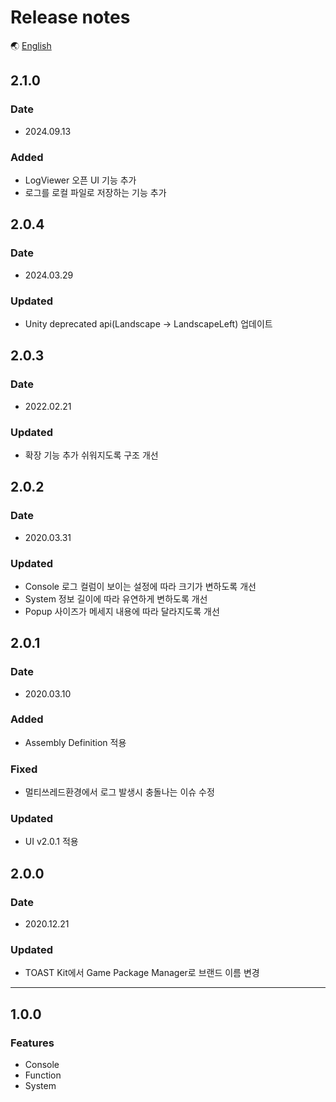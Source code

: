 # Release notes

🌏 [English](ReleaseNotes.en.md)

## 2.1.0

### Date

* 2024.09.13

### Added
* LogViewer 오픈 UI 기능 추가
* 로그를 로컬 파일로 저장하는 기능 추가

## 2.0.4

### Date

* 2024.03.29

### Updated
* Unity deprecated api(Landscape -> LandscapeLeft) 업데이트

## 2.0.3

### Date

* 2022.02.21

### Updated
* 확장 기능 추가 쉬워지도록 구조 개선

## 2.0.2

### Date

* 2020.03.31

### Updated
* Console 로그 컬럼이 보이는 설정에 따라 크기가 변하도록 개선
* System 정보 길이에 따라 유연하게 변하도록 개선
* Popup 사이즈가 메세지 내용에 따라 달라지도록 개선

## 2.0.1

### Date

* 2020.03.10

### Added

* Assembly Definition 적용

### Fixed

* 멀티쓰레드환경에서 로그 발생시 충돌나는 이슈 수정

### Updated
* UI v2.0.1 적용

## 2.0.0

### Date

* 2020.12.21

### Updated

* TOAST Kit에서 Game Package Manager로 브랜드 이름 변경

---

## 1.0.0

### Features

* Console
* Function
* System
